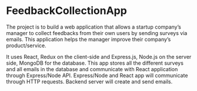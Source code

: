 # FeedbackCollectionApp

The project is to build a web application that allows a startup company’s manager to collect feedbacks from their own users by sending surveys via emails. This application helps the manager improve their company’s product/service. 

It uses React, Redux on the client-side and Express.js, Node.js on the server side, MongoDB for the database. This app stores all the different surveys and all emails in the database and communicate with React application through Express/Node API. Express/Node and React app will communicate through HTTP requests. Backend server will create and send emails. 
